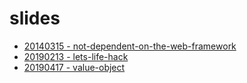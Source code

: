 # slides

- [20140315 - not-dependent-on-the-web-framework](20140315_not-dependent-on-the-web-framework/)
- [20190213 - lets-life-hack](20190213_lets-life-hack/slide.pdf)
- [20190417 - value-object](20190417_value-object/slide.pdf)


